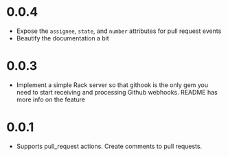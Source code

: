 # 0.0.4
* Expose the `assignee`, `state`, and `number` attributes for pull request events
* Beautify the documentation a bit

# 0.0.3
* Implement a simple Rack server so that githook is the only gem you need to start
  receiving and processing Github webhooks. README has more info on the feature

# 0.0.1
* Supports pull_request actions. Create comments to pull requests.
